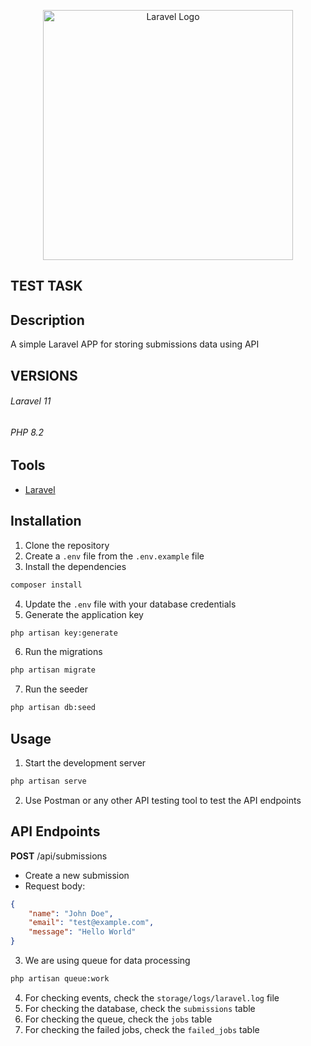 <p align="center"><a href="https://laravel.com" target="_blank"><img src="https://raw.githubusercontent.com/laravel/art/master/logo-lockup/5%20SVG/2%20CMYK/1%20Full%20Color/laravel-logolockup-cmyk-red.svg" width="400" alt="Laravel Logo"></a></p>

## TEST TASK

## Description
A simple Laravel APP for storing submissions data using API

## VERSIONS
###### Laravel 11
###### PHP 8.2

## Tools

- [Laravel](https://laravel.com/)


## Installation

1. Clone the repository
2. Create a `.env` file from the `.env.example` file
3. Install the dependencies
```bash
composer install
```
4. Update the `.env` file with your database credentials
5. Generate the application key
```bash
php artisan key:generate
```
6. Run the migrations
```bash
php artisan migrate
```
7. Run the seeder
```bash
php artisan db:seed
```


## Usage

1. Start the development server
```bash
php artisan serve
```
2. Use Postman or any other API testing tool to test the API endpoints

## API Endpoints

**POST** /api/submissions
- Create a new submission
- Request body:
```json
{
    "name": "John Doe",
    "email": "test@example.com",
    "message": "Hello World"
}
```

3. We are using queue for data processing
```bash
php artisan queue:work
```

4. For checking events, check the `storage/logs/laravel.log` file
5. For checking the database, check the `submissions` table
6. For checking the queue, check the `jobs` table
7. For checking the failed jobs, check the `failed_jobs` table




